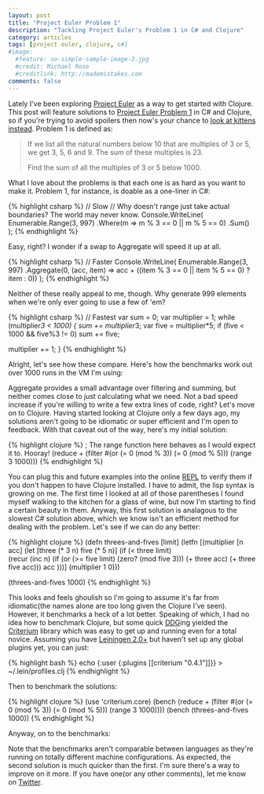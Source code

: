 ```yaml
---
layout: post
title: "Project Euler Problem 1"
description: "Tackling Project Euler's Problem 1 in C# and Clojure"
category: articles
tags: [project euler, clojure, c#]
#image:
  #feature: so-simple-sample-image-2.jpg
  #credit: Michael Rose
  #creditlink: http://mademistakes.com
comments: false  
---
```


Lately I've been exploring [Project Euler](http://projecteuler.net/ "Project Euler") as a way to get started with Clojure. This post will feature solutions to [Project Euler Problem 1](http://projecteuler.net/problem=1) in C# and Clojure, so if you're trying to avoid spoilers then now's your chance to [look at kittens instead](https://encrypted.google.com/search?tbm=isch&q=kittens&tbs=imgo:1). Problem 1 is defined as:

> If we list all the natural numbers below 10 that are multiples of 3 or 5, we get 3, 5, 6 and 9. The sum of these multiples is 23.
>
> Find the sum of all the multiples of 3 or 5 below 1000.

What I love about the problems is that each one is as hard as you want to make it. Problem 1, for instance, is doable as a one-liner in C#:

{% highlight csharp %}
// Slow
// Why doesn't range just take actual boundaries? The world may never know.
Console.WriteLine(
  Enumerable.Range(3, 997)
  .Where(m => m % 3 == 0 || m % 5 == 0)
  .Sum()
);
{% endhighlight %}

Easy, right? I wonder if a swap to Aggregate will speed it up at all.

{% highlight csharp %}
// Faster
Console.WriteLine(
  Enumerable.Range(3, 997)
  .Aggregate(0, (acc, item) => acc + ((item % 3 == 0 || item % 5 == 0) ? item : 0))
);
{% endhighlight %}

Neither of these really appeal to me, though. Why generate 999 elements when we're only ever going to use a few of 'em?

{% highlight csharp %}
// Fastest
var sum = 0;
var multiplier = 1;
while (multiplier*3 < 1000)
{
  sum += multiplier*3;
  var five = multiplier*5;
  if (five < 1000 && five%3 != 0)
    sum += five;

  multiplier += 1;
}
{% endhighlight %}

Alright, let's see how these compare. Here's how the benchmarks work out over 1000 runs in the VM I'm using:

<div id="Chart1" class="chart" title="C# Benchmarks" data-chart-type="column" data-x-categories="Solution 1, Solution 2, Solution 3" data-y-title-text="Runtime(ms)">
  <span class="chart-data" data-name="" data-series="17,14,2"/>
</div>

Aggregate provides a small advantage over filtering and summing, but neither comes close to just calculating what we need. Not a bad speed increase if you're willing to write a few extra lines of code, right? Let's move on to Clojure. Having started looking at Clojure only a few days ago, my solutions aren't going to be idiomatic or super efficient and I'm open to feedback. With that caveat out of the way, here's my initial solution:

{% highlight clojure %}
; The range function here behaves as I would expect it to. Hooray!
(reduce +
  (filter 
    #(or (= 0 (mod % 3)) (= 0 (mod % 5)))
    (range 3 1000)))
{% endhighlight %}

You can plug this and future examples into the online [REPL][1] to verify them if you don't happen to have Clojure installed. I have to admit, the lisp syntax is growing on me. The first time I looked at all of those parentheses I found myself walking to the kitchen for a glass of wine, but now I'm starting to find a certain beauty in them. Anyway, this first solution is analagous to the slowest C# solution above, which we know isn't an efficient method for dealing with the problem. Let's see if we can do any better:

{% highlight clojure %}
(defn threes-and-fives [limit]
  (letfn [(multiplier [n acc]
    (let [three (* 3 n) five (* 5 n)]
      (if (< three limit)        
        (recur (inc n) (if (or (>= five limit) (zero? (mod five 3))) (+ three acc) (+ three five acc)))
        acc
      )))]
    (multiplier 1 0)))

(threes-and-fives 1000)
{% endhighlight %}

This looks and feels ghoulish so I'm going to assume it's far from idiomatic(the names alone are too long given the Clojure I've seen). However, it benchmarks a heck of a lot better. Speaking of which, I had no idea how to benchmark Clojure, but some quick [DDG][2]ing yielded the [Criterium][3] library which was easy to get up and running even for a total novice. Assuming you have [Leiningen 2.0+][4] but haven't set up any global plugins yet, you can just:

{% highlight bash %}
echo {:user {:plugins [[criterium "0.4.1"]]}} > ~/.lein/profiles.clj
{% endhighlight %}

Then to benchmark the solutions:

{% highlight clojure %}
(use 'criterium.core)
(bench (reduce + (filter #(or (= 0 (mod % 3)) (= 0 (mod % 5))) (range 3 1000))))
(bench (threes-and-fives 1000))
{% endhighlight %}

Anyway, on to the benchmarks:

<div id="Chart2" class="chart" title="Clojure Benchmarks" data-chart-type="column" data-x-categories="Solution 1,Solution 2" data-y-title-text="Runtime(ms)">
  <span class="chart-data" data-name="" data-series="269,68"/>
</div>

Note that the benchmarks aren't comparable between languages as they're running on totally different machine configurations. As expected, the second solution is much quicker than the first. I'm sure there's a way to improve on it more. If you have one(or any other comments), let me know on [Twitter](https://twitter.com/bretkoppel).

<script src="http://code.highcharts.com/highcharts.js"></script>
<script type="text/javascript">
  var makeChart = function() {
    var $chartDiv = $(this);
    var $series = $(this).find('.chart-data');
    var options = {
      chart: {
        renderTo: $(this)[0].id,
        type: 'column'
      },
      title: {},
      xAxis: {},
      yAxis: {
        title: {}
      },
      legend: {
        enabled: false
      },
      tooltip: {
        headerFormat: '<span style="font-size:10px">{point.key}</span><table>',
        pointFormat: '<tr><td style="padding:0"><b>{point.y} ms</b></td></tr>',
        footerFormat: '</table>',
        shared: true,
        useHTML: true
      },
      plotOptions: {
          column: {
              pointPadding: 0.1,
              borderWidth: 0
          }
      },
      series: []
    };
    options.title.text = $chartDiv[0].title;
    options.chart.type = $chartDiv.data('chart-type') || options.chart;
    options.xAxis.categories =  $chartDiv.data('x-categories').split(',');
    options.yAxis.title.text = $chartDiv.data('y-title-text');
    $series.each(function(){
      var series = {};
      series.name = $(this).data('name');
      series.data = [];
      $.each($(this).data('series').split(','), function() {
        series.data.push(parseInt(this.trim()));
      });
      options.series.push(series);
    });
    var chart = new Highcharts.Chart(options);
  }

  $(function () {
    $('.chart').each(makeChart);
  })  
</script>

[1]:	http://tryclj.com/ "Try Clojure"
[2]:	https://duckduckgo.com/?q=clojure+benchmark+criterium "DuckDuckGo"
[3]:	https://github.com/hugoduncan/criterium "Criterium"
[4]:  http://leiningen.org/ "Leiningen"